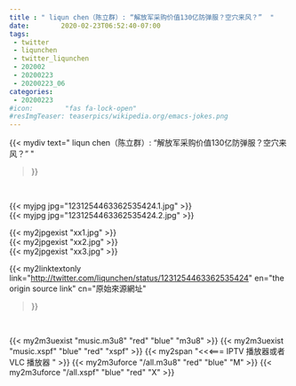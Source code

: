 ```yaml
---
title : " liqun chen（陈立群）: “解放军采购价值130亿防弹服？空穴来风？”  "
date:        2020-02-23T06:52:40-07:00
tags:
 - twitter
 - liqunchen
 - twitter_liqunchen
 - 202002
 - 20200223
 - 20200223_06
categories:
 - 20200223
#icon:        "fas fa-lock-open"
#resImgTeaser: teaserpics/wikipedia.org/emacs-jokes.png
---
```


{{< mydiv text=" liqun chen（陈立群）: “解放军采购价值130亿防弹服？空穴来风？”  "
>}}
<br>


 {{< myjpg jpg="1231254463362535424.1.jpg" >}}<br>  {{< myjpg jpg="1231254463362535424.2.jpg" >}}<br> 

{{< my2jpgexist "xx1.jpg" >}}<br>
{{< my2jpgexist "xx2.jpg" >}}<br>
{{< my2jpgexist "xx3.jpg" >}}<br>


{{< my2linktextonly link="http://twitter.com/liqunchen/status/1231254463362535424"
en="the origin source link" cn="原始來源網址"
>}}


<br>

{{< my2m3uexist "music.m3u8" "red"  "blue" "m3u8" >}} {{< my2m3uexist "music.xspf" "blue" "red"  "xspf" >}} {{< my2span "<<<=== IPTV 播放器或者 VLC 播放器 " >}} {{< my2m3uforce "/all.m3u8" "red"  "blue" "M" >}} {{< my2m3uforce "/all.xspf" "blue" "red"  "X" >}} 
